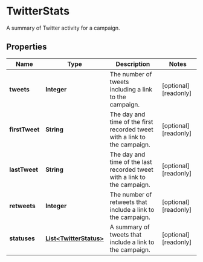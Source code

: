 

# TwitterStats

A summary of Twitter activity for a campaign.

## Properties

| Name | Type | Description | Notes |
|------------ | ------------- | ------------- | -------------|
|**tweets** | **Integer** | The number of tweets including a link to the campaign. |  [optional] [readonly] |
|**firstTweet** | **String** | The day and time of the first recorded tweet with a link to the campaign. |  [optional] [readonly] |
|**lastTweet** | **String** | The day and time of the last recorded tweet with a link to the campaign. |  [optional] [readonly] |
|**retweets** | **Integer** | The number of retweets that include a link to the campaign. |  [optional] [readonly] |
|**statuses** | [**List&lt;TwitterStatus&gt;**](TwitterStatus.md) | A summary of tweets that include a link to the campaign. |  [optional] [readonly] |



